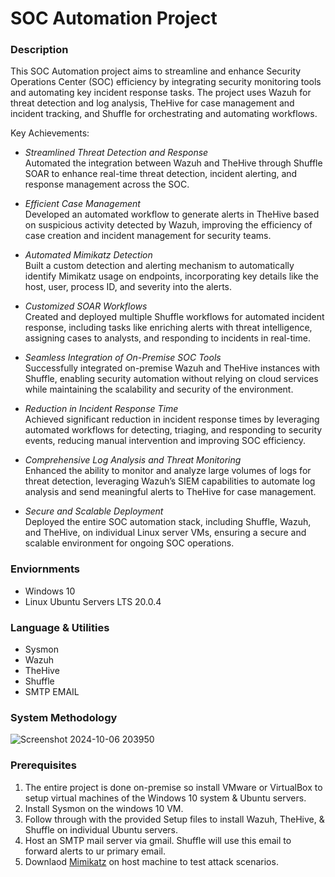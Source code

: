 # SOC Automation Project

### Description
This SOC Automation project aims to streamline and enhance Security Operations Center (SOC) efficiency by integrating security monitoring tools and automating key incident response tasks. The project uses Wazuh for threat detection and log analysis, TheHive for case management and incident tracking, and Shuffle for orchestrating and automating workflows.

Key Achievements:
- *Streamlined Threat Detection and Response*<br>
  Automated the integration between Wazuh and TheHive through Shuffle SOAR to enhance real-time threat detection, incident alerting, and response management across the SOC.

- *Efficient Case Management*<br>
  Developed an automated workflow to generate alerts in TheHive based on suspicious activity detected by Wazuh, improving the efficiency of case creation and incident management for security teams.

- *Automated Mimikatz Detection*<br>
  Built a custom detection and alerting mechanism to automatically identify Mimikatz usage on endpoints, incorporating key details like the host, user, process ID, and severity into the alerts.

- *Customized SOAR Workflows*<br>
  Created and deployed multiple Shuffle workflows for automated incident response, including tasks like enriching alerts with threat intelligence, assigning cases to analysts, and responding to incidents in real-time.

- *Seamless Integration of On-Premise SOC Tools*<br>
  Successfully integrated on-premise Wazuh and TheHive instances with Shuffle, enabling security automation without relying on cloud services while maintaining the scalability and security of the environment.

- *Reduction in Incident Response Time*<br>
  Achieved significant reduction in incident response times by leveraging automated workflows for detecting, triaging, and responding to security events, reducing manual intervention and improving SOC efficiency.

- *Comprehensive Log Analysis and Threat Monitoring*<br>
  Enhanced the ability to monitor and analyze large volumes of logs for threat detection, leveraging Wazuh’s SIEM capabilities to automate log analysis and send meaningful alerts to TheHive for case management.

- *Secure and Scalable Deployment*<br>
  Deployed the entire SOC automation stack, including Shuffle, Wazuh, and TheHive, on individual Linux server VMs, ensuring a secure and scalable environment for ongoing SOC operations.

### Enviornments
- Windows 10
- Linux Ubuntu Servers LTS 20.0.4

### Language & Utilities
- Sysmon
- Wazuh
- TheHive
- Shuffle
- SMTP EMAIL

### System Methodology

![Screenshot 2024-10-06 203950](https://github.com/user-attachments/assets/1cfead1b-4bdc-445c-a9d0-3e9f9abb2fb8)

### Prerequisites

1. The entire project is done on-premise so install VMware or VirtualBox to setup virtual machines of the Windows 10 system & Ubuntu servers.
2. Install Sysmon on the windows 10 VM.
3. Follow through with the provided Setup files to install Wazuh, TheHive, & Shuffle on individual Ubuntu servers.
4. Host an SMTP mail server via gmail. Shuffle will use this email to forward alerts to ur primary email.
5. Downlaod [Mimikatz](https://github.com/gentilkiwi/mimikatz/releases/tag/2.2.0-20220919) on host machine to test attack scenarios.

